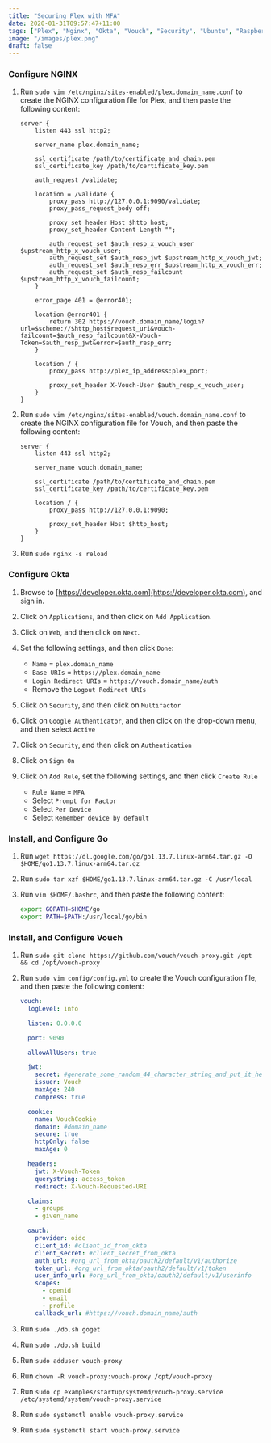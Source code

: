 ```yaml
---
title: "Securing Plex with MFA"
date: 2020-01-31T09:57:47+11:00
tags: ["Plex", "Nginx", "Okta", "Vouch", "Security", "Ubuntu", "Raspberry Pi"]
image: "/images/plex.png"
draft: false
---
```


### Configure NGINX

1. Run `sudo vim /etc/nginx/sites-enabled/plex.domain_name.conf` to create the NGINX configuration file for Plex, and then paste the following content:

    ```nginx
    server {
        listen 443 ssl http2;

        server_name plex.domain_name;

        ssl_certificate /path/to/certificate_and_chain.pem
        ssl_certificate_key /path/to/certificate_key.pem

        auth_request /validate;

        location = /validate {
            proxy_pass http://127.0.0.1:9090/validate;
            proxy_pass_request_body off;

            proxy_set_header Host $http_host;
            proxy_set_header Content-Length "";

            auth_request_set $auth_resp_x_vouch_user $upstream_http_x_vouch_user;
            auth_request_set $auth_resp_jwt $upstream_http_x_vouch_jwt;
            auth_request_set $auth_resp_err $upstream_http_x_vouch_err;
            auth_request_set $auth_resp_failcount $upstream_http_x_vouch_failcount;
        }

        error_page 401 = @error401;

        location @error401 {
            return 302 https://vouch.domain_name/login?url=$scheme://$http_host$request_uri&vouch-failcount=$auth_resp_failcount&X-Vouch-Token=$auth_resp_jwt&error=$auth_resp_err;
        }

        location / {
            proxy_pass http://plex_ip_address:plex_port;

            proxy_set_header X-Vouch-User $auth_resp_x_vouch_user;
        }
    }
    ```

2. Run `sudo vim /etc/nginx/sites-enabled/vouch.domain_name.conf` to create the NGINX configuration file for Vouch, and then paste the following content:

    ```nginx
    server {
        listen 443 ssl http2;

        server_name vouch.domain_name;

        ssl_certificate /path/to/certificate_and_chain.pem
        ssl_certificate_key /path/to/certificate_key.pem

        location / {
            proxy_pass http://127.0.0.1:9090;

            proxy_set_header Host $http_host;
        }
    }
    ```

3. Run `sudo nginx -s reload`

### Configure Okta

1. Browse to [https://developer.okta.com](https://developer.okta.com), and sign in.

2. Click on `Applications`, and then click on `Add Application`.

3. Click on `Web`, and then click on `Next`.

4. Set the following settings, and then click `Done`:

    - `Name` = `plex.domain_name`
    - `Base URIs` = `https://plex.domain_name`
    - `Login Redirect URIs` = `https://vouch.domain_name/auth`
    - Remove the `Logout Redirect URIs`

5. Click on `Security`, and then click on `Multifactor`

6. Click on `Google Authenticator`, and then click on the drop-down menu, and then select `Active`

7. Click on `Security`, and then click on `Authentication`

8. Click on `Sign On`

9. Click on `Add Rule`, set the following settings, and then click `Create Rule`

    - `Rule Name` = `MFA`
    - Select `Prompt for Factor`
    - Select `Per Device`
    - Select `Remember device by default`

### Install, and Configure Go

1. Run `wget https://dl.google.com/go/go1.13.7.linux-arm64.tar.gz -O $HOME/go1.13.7.linux-arm64.tar.gz`

2. Run `sudo tar xzf $HOME/go1.13.7.linux-arm64.tar.gz -C /usr/local`

3. Run `vim $HOME/.bashrc`, and then paste the following content:

    ```bash
    export GOPATH=$HOME/go
    export PATH=$PATH:/usr/local/go/bin
    ```

### Install, and Configure Vouch

1. Run `sudo git clone https://github.com/vouch/vouch-proxy.git /opt && cd /opt/vouch-proxy`

2. Run `sudo vim config/config.yml` to create the Vouch configuration file, and then paste the following content:

    ```yml
    vouch:
      logLevel: info

      listen: 0.0.0.0

      port: 9090

      allowAllUsers: true

      jwt:
        secret: #generate_some_random_44_character_string_and_put_it_here
        issuer: Vouch
        maxAge: 240
        compress: true

      cookie:
        name: VouchCookie
        domain: #domain_name
        secure: true
        httpOnly: false
        maxAge: 0

      headers:
        jwt: X-Vouch-Token
        querystring: access_token
        redirect: X-Vouch-Requested-URI

      claims:
        - groups
        - given_name

      oauth:
        provider: oidc
        client_id: #client_id_from_okta
        client_secret: #client_secret_from_okta
        auth_url: #org_url_from_okta/oauth2/default/v1/authorize
        token_url: #org_url_from_okta/oauth2/default/v1/token
        user_info_url: #org_url_from_okta/oauth2/default/v1/userinfo
        scopes:
          - openid
          - email
          - profile
        callback_url: #https://vouch.domain_name/auth
    ```

3. Run `sudo ./do.sh goget`

4. Run `sudo ./do.sh build`

5. Run `sudo adduser vouch-proxy`

6. Run `chown -R vouch-proxy:vouch-proxy /opt/vouch-proxy`

7. Run `sudo cp examples/startup/systemd/vouch-proxy.service /etc/systemd/system/vouch-proxy.service`

8. Run `sudo systemctl enable vouch-proxy.service`

9. Run `sudo systemctl start vouch-proxy.service`
